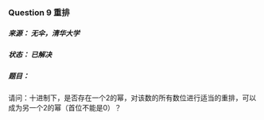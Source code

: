 ### Question 9 重排

##### 来源：     无伞，清华大学

##### 状态：     已解决

##### 题目：

​    请问：十进制下，是否存在一个2的幂，对该数的所有数位进行适当的重排，可以成为另一个2的幂（首位不能是0）？